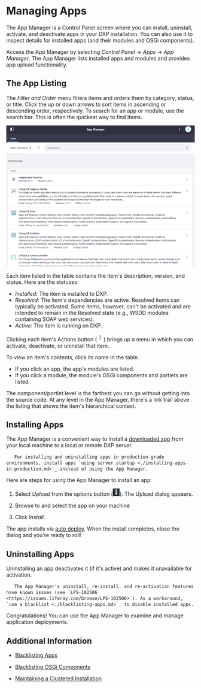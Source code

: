 # Managing Apps

The App Manager is a Control Panel screen where you can install, uninstall, activate, and deactivate apps in your DXP installation. You can also use it to inspect details for installed apps (and their modules and OSGi components).

Access the App Manager by selecting *Control Panel* &rarr; *Apps* &rarr; *App Manager*. The App Manager lists installed apps and modules and provides app upload functionality.

## The App Listing

The *Filter and Order* menu filters items and orders them by category, status, or title. Click the up or down arrows to sort items in ascending or descending order, respectively. To search for an app or module, use the search bar. This is often the quickest way to find items.

![The App Manager manages apps, modules, and components installed in your DXP instance.](./managing-apps/images/01.png)

Each item listed in the table contains the item's description, version, and status. Here are the statuses:

* *Installed:* The item is installed to DXP.
* *Resolved:* The item's dependencies are active. Resolved items can typically be activated. Some items, however, can't be  activated and are intended to remain in the Resolved state (e.g., WSDD modules containing SOAP web services).
* *Active:* The item is running on DXP.

Clicking each item's Actions button (![Actions](./managing-apps/images/02.png)) brings up a menu in which you can activate, deactivate, or uninstall that item.

To view an item's contents, click its name in the table.

* If you click an app, the app's modules are listed.
* If you click a module, the module's OSGi components and portlets are listed.

The component/portlet level is the farthest you can go without getting into the source code. At any level in the App Manager, there's a link trail above the listing that shows the item's hierarchical context.

<!-- Why does this section exist when we have a separate article called "Installing Apps"? It's confusing for the reader. Maybe this article should be called "Using the App Manager". -->

## Installing Apps

The App Manager is a convenient way to install a [downloaded app](./downloading-apps.md) from your local machine to a local or remote DXP server.

```important::
   For installing and uninstalling apps in production-grade environments, install apps `using server startup <./installing-apps-in-production.md>`_ instead of using the App Manager.
```

Here are steps for using the App Manager to install an app:

1. Select *Upload* from the options button (![Options](./managing-apps/images/03.png)). The Upload dialog appears.

1. Browse to and select the app on your machine

1. Click *Install*.

The app installs via [auto deploy](./app-installation-strategies.md#auto-deployment). When the install completes, close the dialog and you're ready to roll!

## Uninstalling Apps

Uninstalling an app deactivates it (if it's active) and makes it unavailable for activation.

```note::
   The App Manager's uninstall, re-install, and re-activation features have known issues (see `LPS-102506 <https://issues.liferay.com/browse/LPS-102506>`). As a workaround, `use a blacklist <./blacklisting-apps.md>`_ to disable installed apps.
```

Congratulations! You can use the App Manager to examine and manage application deployments.

## Additional Information

* [Blacklisting Apps](./blacklisting-apps.md)

* [Blacklisting OSGi Components](./blacklisting-osgi-components.md)

* [Maintaining a Clustered Installation](../../10-maintaining-a-liferay-dxp-installation/10-maintaining-clusters/01-maintaining-clustered-installations.md)
